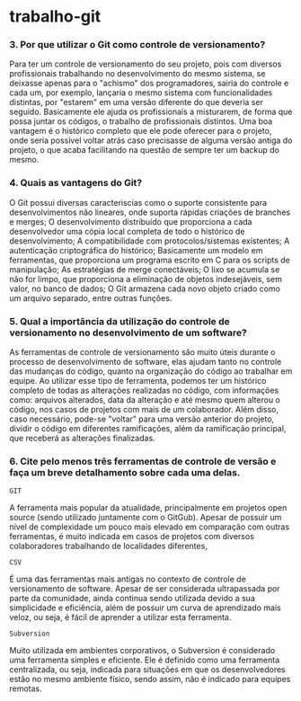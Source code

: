 # trabalho-git

### 3. Por que utilizar o Git como controle de versionamento?

Para ter um controle de versionamento do seu projeto, pois com diversos profissionais trabalhando no desenvolvimento do mesmo sistema, se deixasse apenas para o "achismo" dos programadores, sairia do controle e cada um, por exemplo, lançaria o mesmo sistema com funcionalidades distintas, por "estarem" em uma versão diferente do que deveria ser seguido. Basicamente ele ajuda os profissionais a misturarem, de forma que possa juntar os códigos, o trabalho de profissionais distintos. Uma boa vantagem é o histórico completo que ele pode oferecer para o projeto, onde seria possível voltar atrás caso precisasse de alguma versão antiga do projeto, o que acaba facilitando na questão de sempre ter um backup do mesmo.

### 4. Quais as vantagens do Git? 

O Git possui diversas caracteriscias como o suporte consistente para desenvolvimentos não lineares, onde suporta rápidas criações de branches e merges; O desenvolvimento distribuído que proporciona a cada desenvolvedor uma cópia local completa de todo o histórico de desenvolvimento; A compatibilidade com protocolos/sistemas existentes; A autenticação criptográfica do histórico; Basicamente um modelo em ferramentas, que proporciona um programa escrito em C para os scripts de manipulação; 
As estratégias de merge conectáveis; O lixo se acumula se não for limpo, que proporciona a eliminação de objetos indesejáveis, sem valor, no banco de dados; O Git armazena cada novo objeto criado como um arquivo separado, entre outras funções.

### 5. Qual a importância da utilização do controle de versionamento no desenvolvimento de um software?

As ferramentas de controle de versionamento são muito úteis durante o processo de desenvolvimento de software, elas ajudam tanto no controle das mudanças do código, quanto na organização do código ao trabalhar em equipe. Ao utilizar esse tipo de ferramenta, podemos ter um histórico completo de todas as alterações realizadas no código, com informações como: arquivos alterados, data da alteração e até mesmo quem alterou o código, nos casos de projetos com mais de um colaborador. Além disso, caso necessário, pode-se "voltar" para uma versão anterior do projeto, dividir o código em diferentes ramificações, além da ramificação principal, que receberá as alterações finalizadas.

### 6. Cite pelo menos três ferramentas de controle de versão e faça um breve detalhamento sobre cada uma delas.

`GIT`

A ferramenta mais popular da atualidade, principalmente em projetos open source (sendo utilizado juntamente com o GitGub). Apesar de possuir um nível de complexidade um pouco mais elevado em comparação com outras ferramentas, é muito indicada em casos de projetos com diversos colaboradores trabalhando de localidades diferentes,

`CSV`

É uma das ferramentas mais antigas no contexto de controle de versionamento de software. Apesar de ser considerada ultrapassada por parte da comunidade, ainda continua sendo utilizada devido a sua simplicidade e eficiência, além de possuir um curva de aprendizado mais veloz, ou seja, é fácil de aprender a utilizar esta ferramenta.

`Subversion`

Muito utilizada em ambientes corporativos, o Subversion é considerado uma ferramenta simples e eficiente. Ele é definido como uma ferramenta centralizada, ou seja, indicada para situações em que os desenvolvedores estão no mesmo ambiente físico, sendo assim, não é indicado para equipes remotas.
